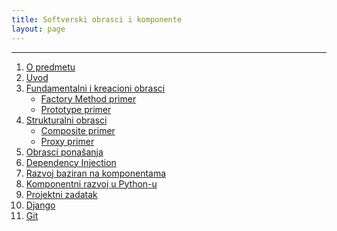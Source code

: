 ```yaml
---
title: Softverski obrasci i komponente
layout: page
---
```


---


1. [O predmetu](sok/1-upoznavanje.html)
1. [Uvod](sok/2-uvod.html)
1. [Fundamentalni i kreacioni obrasci](sok/3-fundamentalni-i-kreacioni-obrasci.html)
    - [Factory Method primer](sok/primeri/creational.factorymethod.zip)
    - [Prototype primer](sok/primeri/creational.prototype.zip)
1. [Strukturalni obrasci](sok/4-strukturalni-obrasci.html)
    - [Composite primer](sok/primeri/structural.composite.zip)
    - [Proxy primer](sok/primeri/structural.proxy.zip)
1. [Obrasci ponašanja](sok/obrasci-ponasanja.html)
1. [Dependency Injection](tech/dependency-injection.html)
1. [Razvoj baziran na komponentama](sok/razvoj-baziran-na-komponentama.html)
1. [Komponentni razvoj u Python-u](tech/setuptools.html)
1. [Projektni zadatak](sok/projektni-zadatak.html)
1. [Django](tech/django.html)
1. [Git](tech/git.html)

<!--
12. [Flask](tech/flask.html)
13. [Vizualizacija - d3](tech/d3.html)
-->

